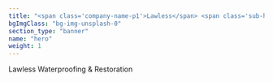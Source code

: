 ```yaml
---
title: "<span class='company-name-p1'>Lawless</span> <span class='sub-headline'>Restoration & Waterproofing</span>"
bgImgClass: "bg-img-unsplash-0"
section_type: "banner"
name: "hero"
weight: 1
---
```


<span class='company-name text-uppercase'>Lawless</span> Waterproofing & Restoration
